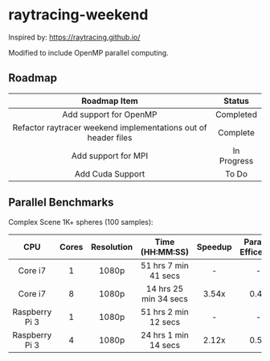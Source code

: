 # raytracing-weekend

Inspired by: https://raytracing.github.io/

Modified to include OpenMP parallel computing.

## Roadmap
|Roadmap Item|Status|
|:----------:|:----:|
| Add support for OpenMP | Completed |
| Refactor raytracer weekend implementations out of header files | Complete |
| Add support for MPI | In Progress |
| Add Cuda Support | To Do |



## Parallel Benchmarks

Complex Scene 1K+ spheres (100 samples):

|CPU|Cores|Resolution|Time (HH:MM:SS)|Speedup|Parallel Efficency|
|:---:|:---:|:----:|:--------------:|:------:|:----------------:|
|Core i7| 1 | 1080p | 51 hrs 7 min 41 secs | - | - |
|Core i7| 8 | 1080p | 14 hrs 25 min 34 secs | 3.54x | 0.44 |
|Raspberry Pi 3| 1 | 1080p | 51 hrs 2 min 12 secs | - | - |
|Raspberry Pi 3| 4 | 1080p | 24 hrs 1 min 14 secs | 2.12x | 0.53 |

